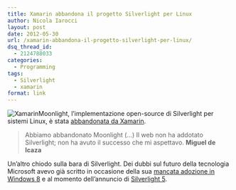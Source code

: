 ```yaml
---
title: Xamarin abbandona il progetto Silverlight per Linux
author: Nicola Iarocci
layout: post
date: 2012-05-30
url: /xamarin-abbandona-il-progetto-silverlight-per-linux/
dsq_thread_id:
  - 2124788033
categories:
  - Programming
tags:
  - Silverlight
  - xamarin
format: link
---
```

<img class="alignright size-full wp-image-2507" style="border: 0px;" title="Xamarin" src="http://i0.wp.com/nicolaiarocci.com/wp-content/uploads/xamarin.png?fit=150%2C147" alt="Xamarin" data-recalc-dims="1" />Moonlight, l&#8217;implementazione open-source di Silverlight per sistemi Linux, è stata <a title="Xamarin abandons its Silverlight for Linux technology " href="http://www.zdnet.com/blog/microsoft/xamarin-abandons-its-silverlight-for-linux-technology/12797" target="_blank">abbandonata da Xamarin</a>.

> Abbiamo abbandonato Moonlight (&#8230;) Il web non ha addotato Silverlight; non ha avuto il successo che mi aspettavo. **Miguel de Icaza**

Un&#8217;altro chiodo sulla bara di Silverlight. Dei dubbi sul futuro della tecnologia Microsoft avevo già scritto in occasione della sua [mancata adozione in Windows 8][1] e al momento dell&#8217;annuncio di [Silverlight 5][2].

 [1]: http://nicolaiarocci.com/windows-8-e-i-dubbi-sul-destino-di-silverlight/ "Windows 8 e i dubbi sul destino di Silverlight"
 [2]: http://nicolaiarocci.com/microsoft-silverlight-e-adobe-flash-verso-la-resa-comincia-lera-di-re-html5/ "Silverlight 5 vs HTML5"
